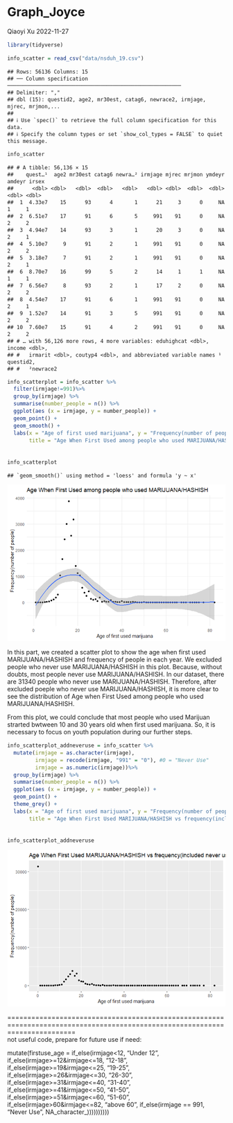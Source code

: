 Graph_Joyce
================
Qiaoyi Xu
2022-11-27

``` r
library(tidyverse)
```

``` r
info_scatter = read_csv("data/nsduh_19.csv")
```

    ## Rows: 56136 Columns: 15
    ## ── Column specification ────────────────────────────────────────────────────────
    ## Delimiter: ","
    ## dbl (15): questid2, age2, mr30est, catag6, newrace2, irmjage, mjrec, mrjmon,...
    ## 
    ## ℹ Use `spec()` to retrieve the full column specification for this data.
    ## ℹ Specify the column types or set `show_col_types = FALSE` to quiet this message.

``` r
info_scatter
```

    ## # A tibble: 56,136 × 15
    ##    quest…¹  age2 mr30est catag6 newra…² irmjage mjrec mrjmon ymdeyr amdeyr irsex
    ##      <dbl> <dbl>   <dbl>  <dbl>   <dbl>   <dbl> <dbl>  <dbl>  <dbl>  <dbl> <dbl>
    ##  1  4.33e7    15      93      4       1      21     3      0     NA      1     1
    ##  2  6.51e7    17      91      6       5     991    91      0     NA      2     2
    ##  3  4.94e7    14      93      3       1      20     3      0     NA      2     1
    ##  4  5.10e7     9      91      2       1     991    91      0     NA      2     2
    ##  5  3.18e7     7      91      2       1     991    91      0     NA      2     1
    ##  6  8.70e7    16      99      5       2      14     1      1     NA      1     1
    ##  7  6.56e7     8      93      2       1      17     2      0     NA      2     2
    ##  8  4.54e7    17      91      6       1     991    91      0     NA      2     1
    ##  9  1.52e7    14      91      3       5     991    91      0     NA      2     2
    ## 10  7.60e7    15      91      4       2     991    91      0     NA      2     2
    ## # … with 56,126 more rows, 4 more variables: eduhighcat <dbl>, income <dbl>,
    ## #   irmarit <dbl>, coutyp4 <dbl>, and abbreviated variable names ¹​questid2,
    ## #   ²​newrace2

``` r
info_scatterplot = info_scatter %>%
  filter(irmjage!=991)%>%
  group_by(irmjage) %>%
  summarise(number_people = n()) %>%
  ggplot(aes (x = irmjage, y = number_people)) +
  geom_point() +
  geom_smooth() +
  labs(x = "Age of first used marijuana", y = "Frequency(number of people)",
       title = "Age When First Used among people who used MARIJUANA/HASHISH")
  

info_scatterplot                                 
```

    ## `geom_smooth()` using method = 'loess' and formula 'y ~ x'

![](Graph_Joyce_files/figure-gfm/scatter%20plot-1.png)<!-- -->

In this part, we created a scatter plot to show the age when first used
MARIJUANA/HASHISH and frequency of people in each year. We excluded
people who never use MARIJUANA/HASHISH in this plot. Because, without
doubts, most people never use MARIJUANA/HASHISH. In our dataset, there
are 31340 people who never use MARIJUANA/HASHISH. Therefore, after
excluded poeple who never use MARIJUANA/HASHISH, it is more clear to see
the distribution of Age when First Used among people who used
MARIJUANA/HASHISH.

From this plot, we could conclude that most people who used Marijuan
strarted bwtween 10 and 30 years old when first used marijuana. So, it
is necessary to focus on youth population during our further steps.

``` r
info_scatterplot_addneveruse = info_scatter %>%
  mutate(irmjage = as.character(irmjage),
         irmjage = recode(irmjage, "991" = "0"), #0 = "Never Use"
         irmjage = as.numeric(irmjage))%>%
  group_by(irmjage) %>%
  summarise(number_people = n()) %>%
  ggplot(aes (x = irmjage, y = number_people)) +
  geom_point() +
  theme_grey() +
  labs(x = "Age of first used marijuana", y = "Frequency(number of people)",
       title = "Age When First Used MARIJUANA/HASHISH vs frequency(included never use)")
  

info_scatterplot_addneveruse  
```

![](Graph_Joyce_files/figure-gfm/unnamed-chunk-2-1.png)<!-- -->

=============================================================================================================================  
not useful code, prepare for future use if need:

mutate(firstuse_age = if_else(irmjage\<12, “Under 12”,
if_else(irmjage\>=12&irmjage\<=18, “12-18”,
if_else(irmjage\>=19&irmjage\<=25, “19-25”,
if_else(irmjage\>=26&irmjage\<=30, “26-30”,
if_else(irmjage\>=31&irmjage\<=40, “31-40”,
if_else(irmjage\>=41&irmjage\<=50, “41-50”,
if_else(irmjage\>=51&irmjage\<=60, “51-60”,
if_else(irmjage\>60&irmjage\<=82, “above 60”, if_else(irmjage == 991,
“Never Use”, NA_character\_))))))))))
